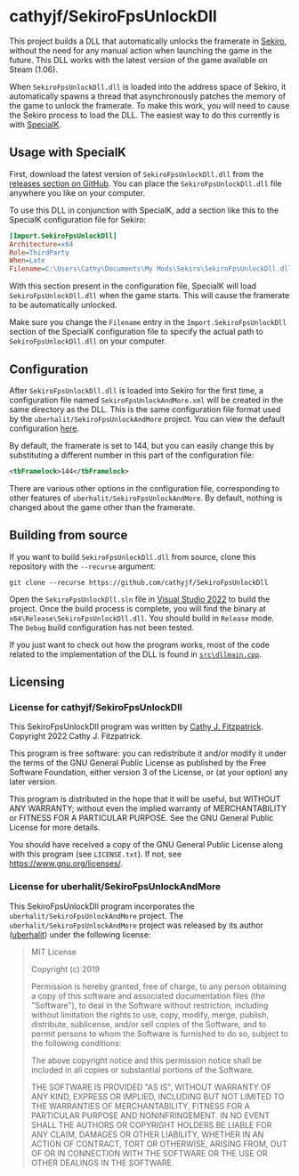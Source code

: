 # cathyjf/SekiroFpsUnlockDll
This project builds a DLL that automatically unlocks the framerate in
[Sekiro](https://www.sekirothegame.com/), without the need for any manual
action when launching the game in the future. This DLL works with the latest
version of the game available on Steam (1.06).

When `SekiroFpsUnlockDll.dll` is loaded into the address space of Sekiro, it
automatically spawns a thread that asynchronously patches the memory of the
game to unlock the framerate. To make this work, you will need to cause the
Sekiro process to load the DLL. The easiest way to do this currently is with
[SpecialK](https://github.com/SpecialKO/SpecialK).

## Usage with SpecialK
First, download the latest version of `SekiroFpsUnlockDll.dll` from the
[releases section on GitHub](https://github.com/cathyjf/SekiroFpsUnlockDll/releases).
You can place the `SekiroFpsUnlockDll.dll` file anywhere you like on your
computer.

To use this DLL in conjunction with SpecialK, add a section like this to the
SpecialK configuration file for Sekiro:

```ini
[Import.SekiroFpsUnlockDll]
Architecture=x64
Role=ThirdParty
When=Late
Filename=C:\Users\Cathy\Documents\My Mods\Sekiro\SekiroFpsUnlockDll.dll
```

With this section present in the configuration file, SpecialK will load
`SekiroFpsUnlockDll.dll` when the game starts. This will cause the framerate
to be automatically unlocked.

Make sure you change the `Filename` entry in the `Import.SekiroFpsUnlockDll`
section of the SpecialK configuration file to specify the actual path to
`SekiroFpsUnlockDll.dll` on your computer.

## Configuration
After `SekiroFpsUnlockDll.dll` is loaded into Sekiro for the first time, a
configuration file named `SekiroFpsUnlockAndMore.xml` will be created in the
same directory as the DLL. This is the same configuration file format used by
the `uberhalit/SekiroFpsUnlockAndMore` project. You can view the default
configuration [here](https://github.com/cathyjf/SekiroFpsUnlockDll/blob/main/src/config/SekiroFpsUnlockAndMore.xml).

By default, the framerate is set to 144, but you can easily change this by
substituting a different number in this part of the configuration file:
```xml
<tbFramelock>144</tbFramelock>
```

There are various other options in the configuration file, corresponding to
other features of `uberhalit/SekiroFpsUnlockAndMore`. By default, nothing is
changed about the game other than the framerate.

## Building from source
If you want to build `SekiroFpsUnlockDll.dll` from source, clone this
repository with the `--recurse` argument:
```
git clone --recurse https://github.com/cathyjf/SekiroFpsUnlockDll
```

Open the `SekiroFpsUnlockDll.sln` file in [Visual Studio 2022](https://visualstudio.microsoft.com/vs/)
to build the project. Once the build process is complete, you will find the
binary at `x64\Release\SekiroFpsUnlockDll.dll`. You should build in `Release`
mode. The `Debug` build configuration has not been tested.

If you just want to check out how the program works, most of the code related
to the implementation of the DLL is found in [`src\dllmain.cpp`](https://github.com/cathyjf/SekiroFpsUnlockDll/blob/main/src/dllmain.cpp).

## Licensing

### License for cathyjf/SekiroFpsUnlockDll
This SekiroFpsUnlockDll program was written by [Cathy J. Fitzpatrick](https://github.com/cathyjf).
Copyright 2022 Cathy J. Fitzpatrick.

This program is free software: you can redistribute it and/or modify it under
the terms of the GNU General Public License as published by the Free Software
Foundation, either version 3 of the License, or (at your option) any later
version.

This program is distributed in the hope that it will be useful, but WITHOUT ANY
WARRANTY; without even the implied warranty of MERCHANTABILITY or FITNESS FOR A
PARTICULAR PURPOSE. See the GNU General Public License for more details.

You should have received a copy of the GNU General Public License along with
this program (see `LICENSE.txt`). If not, see <https://www.gnu.org/licenses/>.

### License for uberhalit/SekiroFpsUnlockAndMore
This SekiroFpsUnlockDll program incorporates the `uberhalit/SekiroFpsUnlockAndMore`
project. The `uberhalit/SekiroFpsUnlockAndMore` project was released by its
author ([uberhalit](https://github.com/uberhalit)) under the following license:

> MIT License
>
> Copyright (c) 2019
>
> Permission is hereby granted, free of charge, to any person obtaining a copy
> of this software and associated documentation files (the "Software"), to deal
> in the Software without restriction, including without limitation the rights
> to use, copy, modify, merge, publish, distribute, sublicense, and/or sell
> copies of the Software, and to permit persons to whom the Software is
> furnished to do so, subject to the following conditions:
>
> The above copyright notice and this permission notice shall be included in all
> copies or substantial portions of the Software.
>
> THE SOFTWARE IS PROVIDED "AS IS", WITHOUT WARRANTY OF ANY KIND, EXPRESS OR
> IMPLIED, INCLUDING BUT NOT LIMITED TO THE WARRANTIES OF MERCHANTABILITY,
> FITNESS FOR A PARTICULAR PURPOSE AND NONINFRINGEMENT. IN NO EVENT SHALL THE
> AUTHORS OR COPYRIGHT HOLDERS BE LIABLE FOR ANY CLAIM, DAMAGES OR OTHER
> LIABILITY, WHETHER IN AN ACTION OF CONTRACT, TORT OR OTHERWISE, ARISING FROM,
> OUT OF OR IN CONNECTION WITH THE SOFTWARE OR THE USE OR OTHER DEALINGS IN THE
> SOFTWARE.

